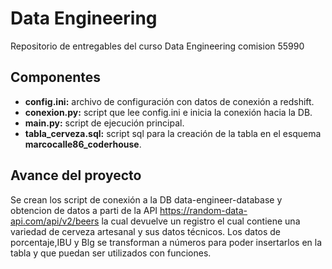 # Data Engineering
Repositorio de entregables del curso Data Engineering comision 55990

## Componentes
- **config.ini:** archivo de configuración con datos de conexión a redshift.
- **conexion.py:** script que lee config.ini e inicia la conexión hacia la DB.
- **main.py:** script de ejecución principal.
- **tabla_cerveza.sql:** script sql para la creación de la tabla en el esquema **marcocalle86_coderhouse**.

## Avance del proyecto
Se crean los script de conexión a la DB data-engineer-database y obtencion de datos a parti de la API https://random-data-api.com/api/v2/beers
la cual devuelve un registro el cual contiene una variedad de cerveza artesanal y sus datos técnicos.
Los datos de porcentaje,IBU y Blg se transforman a números para poder insertarlos en la tabla y que puedan ser utilizados con funciones.
